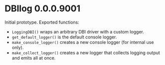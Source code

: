 # DBIlog 0.0.0.9001

Initial prototype. Exported functions:

- `LoggingDBI()` wraps an arbitrary DBI driver with a custom logger.
- `get_default_logger()` is the default console logger. 
- `make_console_logger()` creates a new console logger (for internal use only).
- `make_collect_logger()` creates a new logger that collects logging output and emits all at once.
